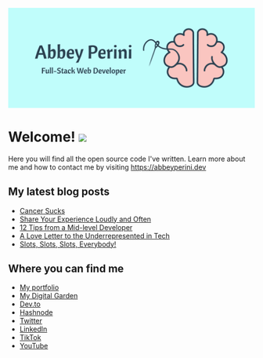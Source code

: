 ![Logo Banner](logobanner.png)

# Welcome! <img src="https://media.giphy.com/media/hvRJCLFzcasrR4ia7z/giphy.gif" width="25px">
Here you will find all the open source code I've written. Learn more about me and how to contact me by visiting https://abbeyperini.dev

## My latest blog posts 
<!-- MEDIUM-STORY-LIST:START -->
- [Cancer Sucks](https://dev.to/abbeyperini/cancer-sucks-1e2i)
- [Share Your Experience Loudly and Often](https://dev.to/abbeyperini/share-your-experience-loudly-and-often-36ah)
- [12 Tips from a Mid-level Developer](https://dev.to/abbeyperini/12-tips-from-a-mid-level-developer-29bk)
- [A Love Letter to the Underrepresented in Tech](https://dev.to/abbeyperini/a-love-letter-to-the-underrepresented-in-tech-4jj3)
- [Slots, Slots, Slots, Everybody!](https://dev.to/abbeyperini/slots-slots-slots-everybody-4p5i)
<!-- MEDIUM-STORY-LIST:END -->

## Where you can find me
* [My portfolio](https://abbeyperini.dev)
* [My Digital Garden](https://abbeyperini.com)
* [Dev.to](https://dev.to/abbeyperini)
* [Hashnode](https://abbeyperini.hashnode.dev/)
* [Twitter](https://twitter.com/AbbeyPerini)
* [LinkedIn](https://www.linkedin.com/in/abigail-perini/)
* [TikTok](https://www.tiktok.com/@abbeyperinicodes)
* [YouTube](https://www.youtube.com/channel/UCJYky0mE6tqM9hMDsQAIrEg)

